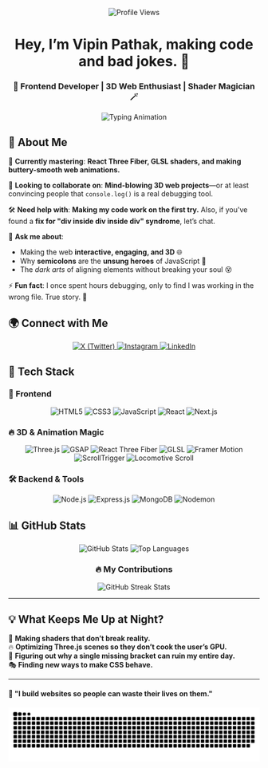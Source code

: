 <!-- Profile Views -->
<p align="center">
  <img src="https://komarev.com/ghpvc/?username=vipin018&label=Profile%20views&color=0e75b6&style=flat" alt="Profile Views" />
</p>

<h1 align="center">Hey, I’m Vipin Pathak, making code and bad jokes. 👋</h1>
<h3 align="center">🚀 Frontend Developer | 3D Web Enthusiast | Shader Magician 🪄</h3>

<p align="center">
  <img src="https://readme-typing-svg.herokuapp.com?font=Satisfy&weight=600&size=20&pause=1000&color=afafaf&width=580&lines=Crafting+3D+Web+Experiences+with+Three.js+%26+Shaders!;Making+CSS+Behave+One+Div+at+a+Time!;Debugging+More+Than+Watching+Netflix!;Turning+Ideas+into+Interactive+Magic!+✨" alt="Typing Animation"/>
</p>


## 💫 About Me
🎯 **Currently mastering**: **React Three Fiber, GLSL shaders, and making buttery-smooth web animations.**  

👯 **Looking to collaborate on**: **Mind-blowing 3D web projects**—or at least convincing people that `console.log()` is a real debugging tool.  

🛠 **Need help with**: **Making my code work on the first try.** Also, if you've found a **fix for "div inside div inside div" syndrome**, let’s chat.  

💬 **Ask me about**:  
- Making the web **interactive, engaging, and 3D** 🌐  
- Why **semicolons** are the **unsung heroes** of JavaScript 💛  
- The *dark arts* of aligning elements without breaking your soul 😵  

⚡ **Fun fact**: I once spent hours debugging, only to find I was working in the wrong file. True story. 🤡  


## 🌍 Connect with Me
<p align="center">
  <a href="https://x.com/vpnpathak0" target="_blank">
    <img src="https://img.shields.io/badge/X-000000?style=for-the-badge&logo=x&logoColor=white" alt="X (Twitter)" />
  </a>
  <a href="https://instagram.com/vipinpathak0" target="_blank">
    <img src="https://img.shields.io/badge/Instagram-%23E4405F.svg?style=for-the-badge&logo=Instagram&logoColor=white" alt="Instagram" />
  </a>
  <a href="https://www.linkedin.com/in/vipinpathak0/" target="_blank">
    <img src="https://img.shields.io/badge/LinkedIn-%230077B5.svg?style=for-the-badge&logo=linkedin&logoColor=white" alt="LinkedIn" />
  </a>
</p>


## 🚀 Tech Stack

### 🎨 Frontend
<p align="center">
  <img src="https://img.shields.io/badge/HTML5-%23E34F26.svg?style=for-the-badge&logo=html5&logoColor=white" alt="HTML5" />
  <img src="https://img.shields.io/badge/CSS3-%231572B6.svg?style=for-the-badge&logo=css3&logoColor=white" alt="CSS3" />
  <img src="https://img.shields.io/badge/JavaScript-%23323330.svg?style=for-the-badge&logo=javascript&logoColor=%23F7DF1E" alt="JavaScript" />
  <img src="https://img.shields.io/badge/React-%2320232a.svg?style=for-the-badge&logo=react&logoColor=%2361DAFB" alt="React" />
  <img src="https://img.shields.io/badge/Next.js-black?style=for-the-badge&logo=next.js&logoColor=white" alt="Next.js" />
</p>

### 🔥 3D & Animation Magic
<p align="center">
  <img src="https://img.shields.io/badge/Three.js-000000?style=for-the-badge&logo=three.js&logoColor=white" alt="Three.js" />
  <img src="https://img.shields.io/badge/GSAP-%2326a69a.svg?style=for-the-badge&logo=greensock&logoColor=white" alt="GSAP" />
  <img src="https://img.shields.io/badge/React%20Three%20Fiber-%23000.svg?style=for-the-badge&logo=react&logoColor=%2361DAFB" alt="React Three Fiber" />
  <img src="https://img.shields.io/badge/GLSL-%23ff8800.svg?style=for-the-badge&logo=opengl&logoColor=white" alt="GLSL" />
  <img src="https://img.shields.io/badge/Framer%20Motion-%231F1F1F.svg?style=for-the-badge&logo=framer&logoColor=white" alt="Framer Motion" />
  <img src="https://img.shields.io/badge/ScrollTrigger-%23ff6f61.svg?style=for-the-badge&logo=greensock&logoColor=white" alt="ScrollTrigger" />
  <img src="https://img.shields.io/badge/Locomotive%20Scroll-%23FF6A5C.svg?style=for-the-badge&logo=locomotive-scroll&logoColor=white" alt="Locomotive Scroll" />
</p>


### 🛠 Backend & Tools
<p align="center">
  <img src="https://img.shields.io/badge/Node.js-6DA55F?style=for-the-badge&logo=node.js&logoColor=white" alt="Node.js" />
  <img src="https://img.shields.io/badge/Express.js-%23000000.svg?style=for-the-badge&logo=express&logoColor=white" alt="Express.js" />
  <img src="https://img.shields.io/badge/MongoDB-%2347A248.svg?style=for-the-badge&logo=mongodb&logoColor=white" alt="MongoDB" />
  <img src="https://img.shields.io/badge/Nodemon-%23323330.svg?style=for-the-badge&logo=nodemon&logoColor=%BBDEAD" alt="Nodemon" />
</p>


## 📊 GitHub Stats
<p align="center">
  <img src="https://github-readme-stats.vercel.app/api?username=vipin018&show_icons=true&theme=radical&hide_border=true" alt="GitHub Stats" />
  <img src="https://github-readme-stats.vercel.app/api/top-langs/?username=vipin018&theme=radical&hide_border=true&layout=compact" alt="Top Languages" />
</p>

<h3 align="center">🔥 My Contributions</h3>
<p align="center">
  <img src="https://github-readme-streak-stats.herokuapp.com/?user=vipin018&theme=radical&hide_border=true" alt="GitHub Streak Stats" />
</p>

--- 

## 💡 What Keeps Me Up at Night?
🚀 **Making shaders that don’t break reality.**  
🔥 **Optimizing Three.js scenes so they don’t cook the user’s GPU.**  
🤯 **Figuring out why a single missing bracket can ruin my entire day.**  
🎭 **Finding new ways to make CSS behave.**  

---

#### 🚀 "I build websites so people can waste their lives on them."

<div align="center">
  <img src="https://raw.githubusercontent.com/platane/snk/output/github-contribution-grid-snake-dark.svg" alt="Snake animation" />
</div>

